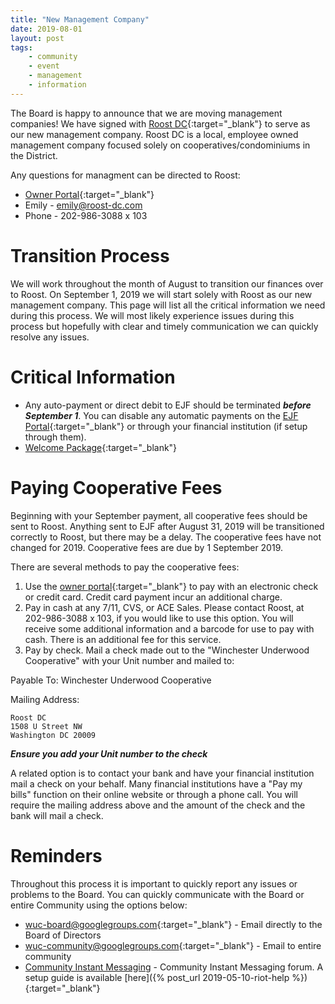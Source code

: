 ```yaml
---
title: "New Management Company"
date: 2019-08-01
layout: post
tags:
    - community
    - event
    - management
    - information
---
```


The Board is happy to announce that we are moving management companies!
We have signed with [Roost DC](https://www.roost-dc.com/){:target="_blank"} to serve as our new management company.
Roost DC is a local, employee owned management company focused solely on cooperatives/condominiums in the District. 

Any questions for managment can be directed to Roost:

* [Owner Portal](https://roostdcllc.appfolio.com/connect/users/sign_in){:target="_blank"}
* Emily  - [emily@roost-dc.com](mailto:emily@roost-dc.com)
* Phone - 202-986-3088 x 103

# Transition Process

We will work throughout the month of August to transition our finances over to Roost. 
On September 1, 2019 we will start solely with Roost as our new management company. 
This page will list all the critical information we need during this process. 
We will most likely experience issues during this process but hopefully with clear and timely communication we can quickly resolve any issues. 

# Critical Information

* Any auto-payment or direct debit to EJF should be terminated ***before September 1***. 
    You can disable any automatic payments on the [EJF Portal](https://portal.ejfrealestate.com/){:target="_blank"} or through your financial institution (if setup through them).
* [Welcome Package](https://drive.google.com/file/d/1YhBVJzBhWcNnDfTk3CD42I4m0ZwGpcqZ/view){:target="_blank"}

# Paying Cooperative Fees

Beginning with your September payment, all cooperative fees should be sent to Roost. 
Anything sent to EJF after August 31, 2019 will be transitioned correctly to Roost, but there may be a delay.
The cooperative fees have not changed for 2019. 
Cooperative fees are due by 1 September 2019.

There are several methods to pay the cooperative fees:

1. Use the [owner portal](https://roostdcllc.appfolio.com/connect/users/sign_in){:target="_blank"} to pay with an electronic check or credit card. Credit card payment incur an additional charge.
2. Pay in cash at any 7/11, CVS, or ACE Sales. Please contact Roost, at 202-986-3088 x 103, if you would like to use this option. You will receive some additional information and a barcode for use to pay with cash. There is an additional fee for this service.
3. Pay by check. Mail a check made out to the "Winchester Underwood Cooperative" with your Unit number and mailed to:

Payable To: Winchester Underwood Cooperative

Mailing Address:
~~~
Roost DC 
1508 U Street NW 
Washington DC 20009
~~~

***Ensure you add your Unit number to the check***

A related option is to contact your bank and have your financial institution mail a check on your behalf.
Many financial institutions have a "Pay my bills" function on their online website or through a phone call. 
You will require the mailing address above and the amount of the check and the bank will mail a check.  

# Reminders

Throughout this process it is important to quickly report any issues or problems to the Board. 
You can quickly communicate with the Board or entire Community using the options below:

* [wuc-board@googlegroups.com](mailto:wuc-board@googlegroups.com){:target="_blank"} - Email directly to the Board of Directors
* [wuc-community@googlegroups.com](mailto:wuc-community@googlegroups.com){:target="_blank"} - Email to entire community
* [Community Instant Messaging](https://riot.im/app/#/room/#wuc-community:matrix.org) - Community Instant Messaging forum. A setup guide is available [here]({% post_url 2019-05-10-riot-help %}){:target="_blank"}


